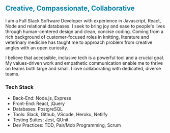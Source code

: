 ## <span style="color: #0081a7">Creative, Compassionate, Collaborative</span>


I am a Full Stack Software Developer with experience in Javascript, React, Node and relational databases. I seek to bring joy and ease to people's lives through human-centered design and clean, concise coding. Coming from a rich background of customer-focused roles in knitting, literature and veterinary medicine has taught me to approach problem from creative angles with an open curiosity. 

I believe that accessible, inclusive tech is a powerful tool and a crucial goal. My values-driven work and empathetic communication enable me to thrive on teams both large and small. I love collaborating with dedicated, diverse teams.

### **Tech Stack**
 * Back-End: Node.js, Express
 * Front-End: React, jQuery
 * Databases: PostgreSQL
 * Tools: Slack, Github, VScode, Heroku, Netlify
 * Testing Suites: Jest, QUnit
 * Dev Practices: TDD, Pair/Mob Programming, Scrum

